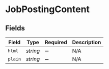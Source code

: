 # JobPostingContent


## Fields

| Field              | Type               | Required           | Description        |
| ------------------ | ------------------ | ------------------ | ------------------ |
| `html`             | *string*           | :heavy_minus_sign: | N/A                |
| `plain`            | *string*           | :heavy_minus_sign: | N/A                |